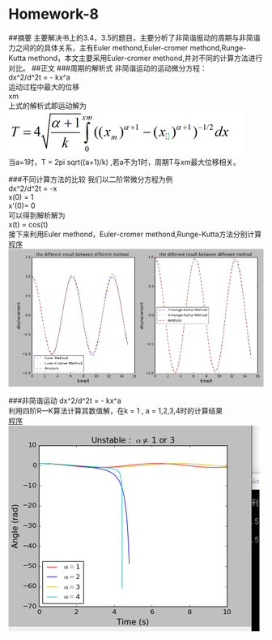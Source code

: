 # Homework-8  
##摘要
主要解决书上的3.4，3.5的题目，主要分析了非简谐振动的周期与非简谐力之间的的具体关系，主有Euler methond,Euler-cromer methond,Runge-Kutta methond，本文主要采用Euler-cromer methond,并对不同的计算方法进行对比。
##正文
###周期的解析式
非简谐运动的运动微分方程：  
dx^2/d^2t = - kx^a  
运动过程中最大的位移  
xm  
上式的解析式即运动解为  
![解析式](https://github.com/Wangzhengwhu/Homework-8/blob/master/%E8%A7%A3%E6%9E%90%E5%BC%8F.png)  
当a=1时，T = 2pi sqrt((a+1)/k) ,若a不为1时，周期T与xm最大位移相关。  

###不同计算方法的比较
我们以二阶常微分方程为例  
dx^2/d^2t = -x  
x(0) = 1  
x'(0)= 0  
可以得到解析解为  
x(t) = cos(t)  
接下来利用Euler methond，Euler-cromer methond,Runge-Kutta方法分别计算  
[程序](https://github.com/Wangzhengwhu/Homework-8/blob/master/1.py)  
![计算结果对比图](https://github.com/Wangzhengwhu/Homework-8/blob/master/1.png)  

###非简谐运动
dx^2/d^2t = - kx^a  
利用四阶R—K算法计算其数值解，在k = 1 , a = 1,2,3,4时的计算结果  
[程序](https://github.com/Wangzhengwhu/Homework-8/blob/master/5.py)  
![计算结果对比图](https://github.com/Wangzhengwhu/Homework-8/blob/master/2.png)  

